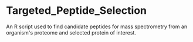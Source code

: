 # Targeted_Peptide_Selection
 An R script used to find candidate peptides for mass spectrometry from an organism's proteome and selected protein of interest.
